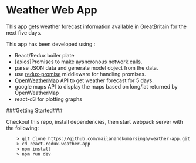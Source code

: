# Weather Web App
This app gets weather forecast information available in GreatBritain for the next five days.

This app has been developed using :

* React/Redux boiler plate 
* [axios]Promises to make aysncronous network calls.
* parse JSON data and generate model object from the data.
* use [redux-promise](https://github.com/acdlite/redux-promise) middleware for handling promises.
* [OpenWeatherMap](http://openweathermap.org) API to get weather forecast for 5 days.
* google maps API to display the maps based on long/lat returned by OpenWeatherMap
* react-d3 for plotting graphs

###Getting Started###

Checkout this repo, install dependencies, then start webpack server with the following:

```
	> git clone https://github.com/mailanandkumarsingh/weather-app.git
	> cd react-redux-weather-app
	> npm install
	> npm run dev
```
